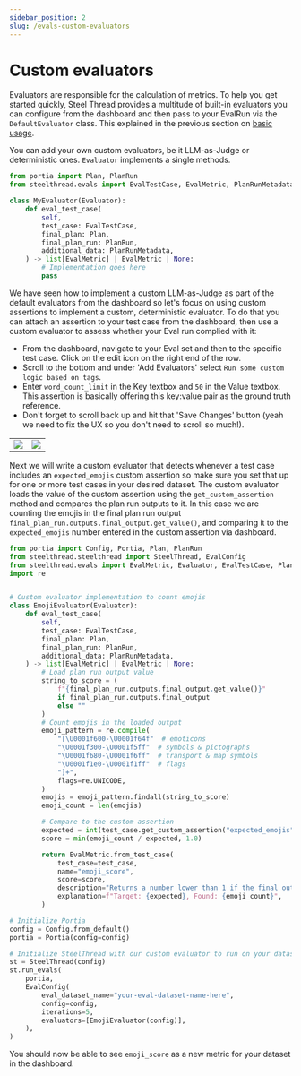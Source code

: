 ```yaml
---
sidebar_position: 2
slug: /evals-custom-evaluators
---
```


# Custom evaluators

Evaluators are responsible for the calculation of metrics. To help you get started quickly, Steel Thread provides a multitude of built-in evaluators you can configure from the dashboard and then pass to your EvalRun via the `DefaultEvaluator` class. This explained in the previous section on [basic usage](/evals-overview).

You can add your own custom evaluators, be it LLM-as-Judge or deterministic ones. `Evaluator` implements a single methods.

```python
from portia import Plan, PlanRun
from steelthread.evals import EvalTestCase, EvalMetric, PlanRunMetadata, Evaluator

class MyEvaluator(Evaluator):
    def eval_test_case(
        self,
        test_case: EvalTestCase,
        final_plan: Plan,
        final_plan_run: PlanRun,
        additional_data: PlanRunMetadata,
    ) -> list[EvalMetric] | EvalMetric | None:
        # Implementation goes here
        pass
```

We have seen how to implement a custom LLM-as-Judge as part of the default evaluators from the dashboard so let's focus on using custom assertions to implement a custom, deterministic evaluator. To do that you can attach an assertion to your test case from the dashboard, then use a custom evaluator to assess whether your Eval run complied with it:
* From the dashboard, navigate to your Eval set and then to the specific test case. Click on the edit icon on the right end of the row.
* Scroll to the bottom and under 'Add Evaluators' select `Run some custom logic based on tags`.
* Enter `word_count_limit` in the Key textbox and `50` in the Value textbox. This assertion is basically offering this key:value pair as the ground truth reference.
* Don't forget to scroll back up and hit that 'Save Changes' button (yeah we need to fix the UX so you don't need to scroll so much!).

<table style={{ border: 'none', borderCollapse: 'collapse' }}>
<tr>
    <td><img src="/img/custom_assertion_1.png"></img></td>
    <td><img src="/img/custom_assertion_2.png"></img></td>
</tr>
</table>

Next we will write a custom evaluator that detects whenever a test case includes an `expected_emojis` custom assertion so make sure you set that up for one or more test cases in your desired dataset. The custom evaluator loads the value of the custom assertion using the `get_custom_assertion` method and compares the plan run outputs to it. In this case we are counting the emojis in the final plan run output `final_plan_run.outputs.final_output.get_value()`, and comparing it to the `expected_emojis` number entered in the custom assertion via dashboard.

```python
from portia import Config, Portia, Plan, PlanRun
from steelthread.steelthread import SteelThread, EvalConfig
from steelthread.evals import EvalMetric, Evaluator, EvalTestCase, PlanRunMetadata
import re


# Custom evaluator implementation to count emojis
class EmojiEvaluator(Evaluator):
    def eval_test_case(
        self,
        test_case: EvalTestCase,  
        final_plan: Plan,  
        final_plan_run: PlanRun,
        additional_data: PlanRunMetadata,  
    ) -> list[EvalMetric] | EvalMetric | None:
        # Load plan run output value
        string_to_score = (
            f"{final_plan_run.outputs.final_output.get_value()}"
            if final_plan_run.outputs.final_output
            else ""
        )
        # Count emojis in the loaded output
        emoji_pattern = re.compile(
            "[\U0001f600-\U0001f64f"  # emoticons
            "\U0001f300-\U0001f5ff"  # symbols & pictographs
            "\U0001f680-\U0001f6ff"  # transport & map symbols
            "\U0001f1e0-\U0001f1ff"  # flags
            "]+",
            flags=re.UNICODE,
        )
        emojis = emoji_pattern.findall(string_to_score)
        emoji_count = len(emojis)

        # Compare to the custom assertion
        expected = int(test_case.get_custom_assertion("expected_emojis") or 2)
        score = min(emoji_count / expected, 1.0)

        return EvalMetric.from_test_case(
            test_case=test_case,
            name="emoji_score",
            score=score,
            description="Returns a number lower than 1 if the final output is below max emoji count",
            explanation=f"Target: {expected}, Found: {emoji_count}",
        )

# Initialize Portia
config = Config.from_default()
portia = Portia(config=config)

# Initialize SteelThread with our custom evaluator to run on your dataset
st = SteelThread(config)
st.run_evals(
    portia,
    EvalConfig(
        eval_dataset_name="your-eval-dataset-name-here",
        config=config,
        iterations=5,
        evaluators=[EmojiEvaluator(config)],
    ),
)
```

You should now be able to see `emoji_score` as a new metric for your dataset in the dashboard. 